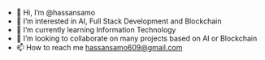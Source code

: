 - 👋 Hi, I’m @hassansamo
- 👀 I’m interested in AI, Full Stack Development and Blockchain
- 🌱 I’m currently learning Information Technology
- 💞️ I’m looking to collaborate on many projects based on AI or Blockchain
- 📫 How to reach me hassansamo609@gmail.com

<!---
hassansamo/hassansamo is a ✨ special ✨ repository because its `README.md` (this file) appears on your GitHub profile.
You can click the Preview link to take a look at your changes.
--->
